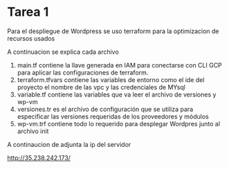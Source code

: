 # Tarea 1

Para el despliegue de Wordpress se uso terraform para la
optimizacion de recursos usados

A continuacion se explica cada archivo 

1. main.tf contiene la llave generada en IAM para conectarse
con CLI GCP para aplicar las configuraciones de terraform.
2. terraform.tfvars contiene las variables de entorno como
el ide del proyecto el nombre de las vpc y las credenciales de MYsql
3. variable.tf contiene las variables que va leer el archivo de versiones 
y wp-vm
4. versiones.tr es el archivo de configuración que se utiliza para especificar las versiones requeridas de los proveedores y módulos 
5. wp-vm.trf contiene todo lo requerido para desplegar Wordpres junto al archivo init

A continaucion de adjunta la ip del servidor

http://35.238.242.173/